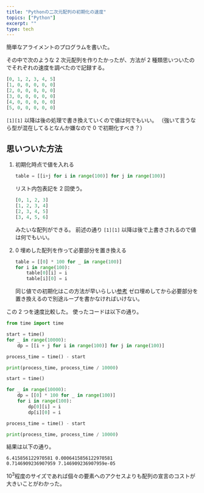 ```yaml
---
title: "Pythonの二次元配列の初期化の速度"
topics: ["Python"]
excerpt: ""
type: tech
---
```


簡単なアライメントのプログラムを書いた。

その中で次のような 2 次元配列を作りたかったが、方法が 2 種類思いついたのでそれぞれの速度を調べたので記録する。
```python
[0, 1, 2, 3, 4, 5]
[1, 0, 0, 0, 0, 0]
[2, 0, 0, 0, 0, 0]
[3, 0, 0, 0, 0, 0]
[4, 0, 0, 0, 0, 0]
[5, 0, 0, 0, 0, 0]
```

`[1][1]` 以降は後の処理で書き換えていくので値は何でもいい。
（強いて言うなら型が混在してるとなんか嫌なので 0 で初期化すべき？）

## 思いついた方法

1. 初期化時点で値を入れる
    ```python
    table = [[i+j for i in range(100)] for j in range(100)]
    ```
    リスト内包表記を 2 回使う。
    ```python
    [0, 1, 2, 3]
    [1, 2, 3, 4]
    [2, 3, 4, 5]
    [3, 4, 5, 6]
    ```
    みたいな配列ができる。
    前述の通り `[1][1]` 以降は後で上書きされるので値は何でもいい。

2. 0 埋めした配列を作って必要部分を置き換える
    ```python
    table = [[0] * 100 for _ in range(100)]
    for i in range(100):
        table[0][i] = i
        table[i][0] = i
    ```
    同じ値での初期化はこの方法が早いらしい[参考](https://www.kumilog.net/entry/python-speed-comp)
    ゼロ埋めしてから必要部分を置き換えるので別途ループを書かなければいけない。


この 2 つを速度比較した。
使ったコードは以下の通り。
```python
from time import time

start = time()
for _ in range(10000):
    dp = [[i + j for i in range(100)] for j in range(100)]

process_time = time() - start

print(process_time, process_time / 10000)

start = time()

for _ in range(10000):
    dp = [[0] * 100 for _ in range(100)]
    for i in range(100):
        dp[0][i] = i
        dp[i][0] = i

process_time = time() - start

print(process_time, process_time / 10000)
```

結果は以下の通り。

```
6.415856122970581 0.0006415856122970581
0.7146909236907959 7.146909236907959e-05
```

$10^3$程度のサイズであれば個々の要素へのアクセスよりも配列の宣言のコストが大きいことがわかった。


